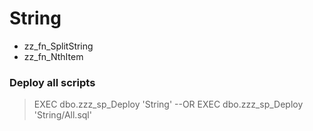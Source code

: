 # String
- zz_fn_SplitString
- zz_fn_NthItem

 
### Deploy all scripts
>EXEC dbo.zzz_sp_Deploy 'String'
--OR 
>EXEC dbo.zzz_sp_Deploy 'String/All.sql'
